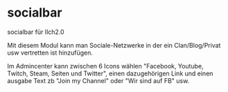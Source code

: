 # socialbar
socialbar für Ilch2.0

Mit diesem Modul kann man Sociale-Netzwerke in der ein Clan/Blog/Privat usw vertretten ist hinzufügen.

Im Admincenter kann zwischen 6 Icons wählen "Facebook, Youtube, Twitch, Steam, Seiten und Twitter", einen dazugehörigen Link und einen ausgabe Text zb "Join my Channel" oder "Wir sind auf FB" usw.
